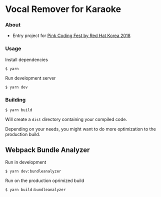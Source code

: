 # Vocal Remover for Karaoke

### About

* Entry project for [Pink Coding Fest by Red Hat Korea 2018](https://www.redhat.com/ko/events/pink-coding-fest-2018)


### Usage

Install dependencies

```
$ yarn
```

Run development server

```
$ yarn dev
```

### Building

```
$ yarn build
```

Will create a `dist` directory containing your compiled code.

Depending on your needs, you might want to do more optimization to the production build.

## Webpack Bundle Analyzer

Run in development

```
$ yarn dev:bundleanalyzer
```

Run on the production oprimized build

```
$ yarn build:bundleanalyzer
```
